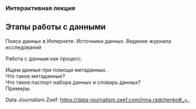 ### Интерактивная лекция     
## Этапы работы с данными      
Поиск данных в Интернете. Источники данных. Ведение журнала исследований      

Работа с данным как процесс.     

Ищем данные при помощи метаданных.      
Что такое метаданные?      
Что такое паспорт набора данных и словарь данных?     
Примеры.     
  
Data Journalism Zeef: https://data-journalism.zeef.com/irina.radchenko#_=_    
